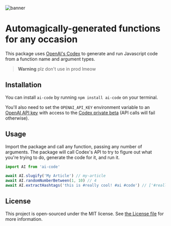 ![banner](https://user-images.githubusercontent.com/23558090/199871945-c142a172-fe8a-4a87-baf8-50b8a25e99db.jpg)


# Automagically-generated functions for any occasion

This package uses [OpenAI's Codex](https://openai.com/blog/openai-codex/) to generate and run Javascript code from a function name and argument types. 

> **Warning** plz don't use in prod lmeow

## Installation

You can install `ai-code` by running `npm install ai-code` on your terminal.

You'll also need to set the `OPENAI_API_KEY` environment variable to an [OpenAI API key](https://beta.openai.com/) with access to the [Codex private beta](http://beta.openai.com/codex-waitlist) (API calls will fail otherwise).

## Usage

Import the package and call any function, passing any number of arguments. The package will call Codex's API to try to figure out what you're trying to do, generate the code for it, and run it.

```js
import AI from 'ai-code'

await AI.slugify('My Article') // my-article
await AI.randomNumberBetween(1, 10) // 4
await AI.extractHashtags('this is #really cool! #ai #code') // ['#really', '#ai', '#code']
```

## License

This project is open-sourced under the MIT license. See [the License file](LICENSE) for more information.
